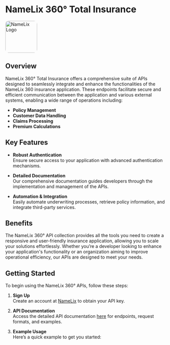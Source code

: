 
# NameLix 360° Total Insurance
<img src="https://namelix.koyeb.app/public/images/logo.jpg" alt="NameLix Logo" width="100"  style="border-radius: 10px;" />

## Overview
NameLix 360° Total Insurance offers a comprehensive suite of APIs designed to seamlessly integrate and enhance the functionalities of the NameLix 360 insurance application. These endpoints facilitate secure and efficient communication between the application and various external systems, enabling a wide range of operations including:

- **Policy Management**
- **Customer Data Handling**
- **Claims Processing**
- **Premium Calculations**

## Key Features

- **Robust Authentication**  
  Ensure secure access to your application with advanced authentication mechanisms.

- **Detailed Documentation**  
  Our comprehensive documentation guides developers through the implementation and management of the APIs.

- **Automation & Integration**  
  Easily automate underwriting processes, retrieve policy information, and integrate third-party services.

## Benefits

The NameLix 360° API collection provides all the tools you need to create a responsive and user-friendly insurance application, allowing you to scale your solutions effortlessly. Whether you’re a developer looking to enhance your application's functionality or an organization aiming to improve operational efficiency, our APIs are designed to meet your needs.

## Getting Started

To begin using the NameLix 360° APIs, follow these steps:

1. **Sign Up**  
   Create an account at [NameLix](https://www.name-lix.com/signup) to obtain your API key.

2. **API Documentation**  
   Access the detailed API documentation [here](https://www.name-lix.com/api-docs) for endpoints, request formats, and examples.

3. **Example Usage**  
   Here’s a quick example to get you started:


